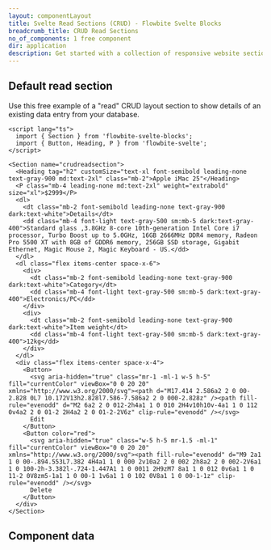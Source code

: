 ```yaml
---
layout: componentLayout
title: Svelte Read Sections (CRUD) - Flowbite Svelte Blocks
breadcrumb_title: CRUD Read Sections
no_of_components: 1 free component
dir: application
description: Get started with a collection of responsive website sections to show details about data entries from your database based on the CRUD layouts.
---
```


<script>
  import { TableProp, TableDefaultRow, CompoAttributesViewer } from '../utils'
  import componentData2 from '../component-data/Section.json'
</script>

## Default read section

Use this free example of a "read" CRUD layout section to show details of an existing data entry from your database.

```svelte example
<script lang="ts">
  import { Section } from 'flowbite-svelte-blocks';
  import { Button, Heading, P } from 'flowbite-svelte';
</script>

<Section name="crudreadsection">
  <Heading tag="h2" customSize="text-xl font-semibold leading-none text-gray-900 md:text-2xl" class="mb-2">Apple iMac 25"</Heading>
  <P class="mb-4 leading-none md:text-2xl" weight="extrabold" size="xl">$2999</P>
  <dl>
    <dt class="mb-2 font-semibold leading-none text-gray-900 dark:text-white">Details</dt>
    <dd class="mb-4 font-light text-gray-500 sm:mb-5 dark:text-gray-400">Standard glass ,3.8GHz 8-core 10th-generation Intel Core i7 processor, Turbo Boost up to 5.0GHz, 16GB 2666MHz DDR4 memory, Radeon Pro 5500 XT with 8GB of GDDR6 memory, 256GB SSD storage, Gigabit Ethernet, Magic Mouse 2, Magic Keyboard - US.</dd>
  </dl>
  <dl class="flex items-center space-x-6">
    <div>
      <dt class="mb-2 font-semibold leading-none text-gray-900 dark:text-white">Category</dt>
      <dd class="mb-4 font-light text-gray-500 sm:mb-5 dark:text-gray-400">Electronics/PC</dd>
    </div>
    <div>
      <dt class="mb-2 font-semibold leading-none text-gray-900 dark:text-white">Item weight</dt>
      <dd class="mb-4 font-light text-gray-500 sm:mb-5 dark:text-gray-400">12kg</dd>
    </div>
  </dl>
  <div class="flex items-center space-x-4">
    <Button>
      <svg aria-hidden="true" class="mr-1 -ml-1 w-5 h-5" fill="currentColor" viewBox="0 0 20 20" xmlns="http://www.w3.org/2000/svg"><path d="M17.414 2.586a2 2 0 00-2.828 0L7 10.172V13h2.828l7.586-7.586a2 2 0 000-2.828z" /><path fill-rule="evenodd" d="M2 6a2 2 0 012-2h4a1 1 0 010 2H4v10h10v-4a1 1 0 112 0v4a2 2 0 01-2 2H4a2 2 0 01-2-2V6z" clip-rule="evenodd" /></svg>
      Edit
    </Button>
    <Button color="red">
      <svg aria-hidden="true" class="w-5 h-5 mr-1.5 -ml-1" fill="currentColor" viewBox="0 0 20 20" xmlns="http://www.w3.org/2000/svg"><path fill-rule="evenodd" d="M9 2a1 1 0 00-.894.553L7.382 4H4a1 1 0 000 2v10a2 2 0 002 2h8a2 2 0 002-2V6a1 1 0 100-2h-3.382l-.724-1.447A1 1 0 0011 2H9zM7 8a1 1 0 012 0v6a1 1 0 11-2 0V8zm5-1a1 1 0 00-1 1v6a1 1 0 102 0V8a1 1 0 00-1-1z" clip-rule="evenodd" /></svg>
      Delete
    </Button>
  </div>
</Section>
```

## Component data

<CompoAttributesViewer componentData={componentData2}/>
